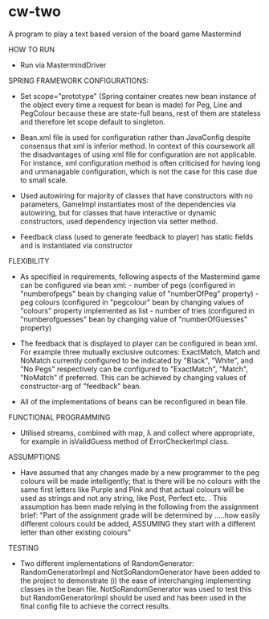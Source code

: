# cw-two
A program to play a text based version of the board game Mastermind

HOW TO RUN

* Run via MastermindDriver


SPRING FRAMEWORK CONFIGURATIONS:

* Set scope="prototype" (Spring container creates new bean instance of the object every time a request for bean is made)
for Peg, Line and PegColour because these are state-full beans, rest of them are stateless and therefore let scope
default to singleton.

* Bean.xml file is used for configuration rather than JavaConfig despite consensus that xml is inferior method. In context of this
coursework all the disadvantages of using xml file for configuration are not applicable. For instance, xml configuration method
is often criticised for having long and unmanagable configuration, which is not the case for this case due to small scale.

* Used autowiring for majority of classes that have constructors with no parameters, GameImpl instantiates most of the dependencies
via autowiring, but for classes that have interactive or dynamic constructors, used dependency injection via setter method.

* Feedback class (used to generate feedback to player) has static fields and is instantiated via constructor

FLEXIBILITY

* As specified in requirements, following aspects of the Mastermind game can be configured via bean xml:
        - number of pegs (configured in "numberofpegs" bean by changing value of "numberOfPeg" property)
        - peg colours (configured in "pegcolour" bean by changing values of "colours" property implemented as list
        - number of tries (configured in "numberofguesses" bean by changing value of "numberOfGuesses" property)

* The feedback that is displayed to player can be configured in bean xml. For example three mutually exclusive
 outcomes: ExactMatch, Match and NoMatch currently configured to be indicated by "Black", "White", and "No Pegs" respectively
 can be configured to "ExactMatch", "Match", "NoMatch" if preferred. This can be achieved by changing values of constructor-arg
 of "feedback" bean.

* All of the implementations of beans can be reconfigured in bean file.


FUNCTIONAL PROGRAMMING

* Utilised streams, combined with map, λ and collect where appropriate, for example in isValidGuess method
of ErrorCheckerImpl class.

ASSUMPTIONS

* Have assumed that any changes made by a new programmer to the peg colours will be made intelligently; that is
  there will be no colours with the same first letters like Purple and Pink and that actual colours will be used
  as strings and not any string, like Post, Perfect etc. .
  This assumption has been made relying in the following from the assignment brief:
  "Part of the assignment grade will be determined by .....how easily different colours could be added, ASSUMING
  they start with a different letter than other existing colours"

TESTING

* Two different implementations of RandomGenerator: RandomGeneratorImpl and NotSoRandomGenerator have been added to the
  project to demonstrate (i) the ease of interchanging implementing classes in the bean file. NotSoRandomGenerator was
  used to test this but RandomGeneratorImpl should be used and has been used in the final config file to achieve the
  correct results.

